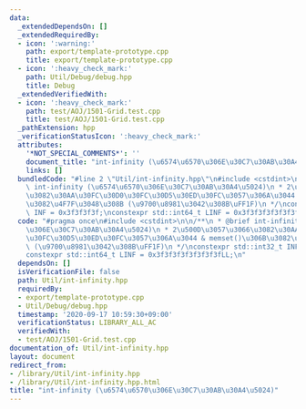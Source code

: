 ```yaml
---
data:
  _extendedDependsOn: []
  _extendedRequiredBy:
  - icon: ':warning:'
    path: export/template-prototype.cpp
    title: export/template-prototype.cpp
  - icon: ':heavy_check_mark:'
    path: Util/Debug/debug.hpp
    title: Debug
  _extendedVerifiedWith:
  - icon: ':heavy_check_mark:'
    path: test/AOJ/1501-Grid.test.cpp
    title: test/AOJ/1501-Grid.test.cpp
  _pathExtension: hpp
  _verificationStatusIcon: ':heavy_check_mark:'
  attributes:
    '*NOT_SPECIAL_COMMENTS*': ''
    document_title: "int-infinity (\u6574\u6570\u306E\u30C7\u30AB\u30A4\u5024)"
    links: []
  bundledCode: "#line 2 \"Util/int-infinity.hpp\"\n#include <cstdint>\n\n/**\n * @brief\
    \ int-infinity (\u6574\u6570\u306E\u30C7\u30AB\u30A4\u5024)\n * 2\u500D\u3057\u3066\
    \u3082\u30AA\u30FC\u30D0\u30FC\u30D5\u30ED\u30FC\u3057\u306A\u3044 & memset()\u306B\
    \u3082\u4F7F\u3048\u308B (\u9700\u8981\u3042\u308B\uFF1F)\n */\nconstexpr std::int32_t\
    \ INF = 0x3f3f3f3f;\nconstexpr std::int64_t LINF = 0x3f3f3f3f3f3f3f3fLL;\n"
  code: "#pragma once\n#include <cstdint>\n\n/**\n * @brief int-infinity (\u6574\u6570\
    \u306E\u30C7\u30AB\u30A4\u5024)\n * 2\u500D\u3057\u3066\u3082\u30AA\u30FC\u30D0\
    \u30FC\u30D5\u30ED\u30FC\u3057\u306A\u3044 & memset()\u306B\u3082\u4F7F\u3048\u308B\
    \ (\u9700\u8981\u3042\u308B\uFF1F)\n */\nconstexpr std::int32_t INF = 0x3f3f3f3f;\n\
    constexpr std::int64_t LINF = 0x3f3f3f3f3f3f3f3fLL;\n"
  dependsOn: []
  isVerificationFile: false
  path: Util/int-infinity.hpp
  requiredBy:
  - export/template-prototype.cpp
  - Util/Debug/debug.hpp
  timestamp: '2020-09-17 10:59:30+09:00'
  verificationStatus: LIBRARY_ALL_AC
  verifiedWith:
  - test/AOJ/1501-Grid.test.cpp
documentation_of: Util/int-infinity.hpp
layout: document
redirect_from:
- /library/Util/int-infinity.hpp
- /library/Util/int-infinity.hpp.html
title: "int-infinity (\u6574\u6570\u306E\u30C7\u30AB\u30A4\u5024)"
---
```

